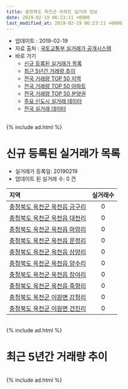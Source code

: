 ```yaml
---
title: 충청북도 옥천군 아파트 실거래 정보
date: 2019-02-19 06:23:11 +0900
last_modified_at: 2019-02-19 06:23:11 +0900
---
```


* 업데이트 : 2019-02-19
* 자료 출처 : [국토교통부 실거래가 공개시스템](http://rt.molit.go.kr)
* 바로 가기
    * [신규 등록된 실거래가 목록](#신규-등록된-실거래가-목록)
    * [최근 5년간 거래량 추이](#최근-5년간-거래량-추이)
    * [전국 거래량 TOP 50 지역](https://ayogom.github.io/apt-trade-info/최근-3개월-전국에서-가장-거래가-많이-발생한-지역)
    * [전국 거래량 TOP 50 아파트](https://ayogom.github.io/apt-trade-info/최근-3개월-전국에서-가장-거래가-많이-발생한-아파트)
    * [전국 거래량 TOP 50 분양권](https://ayogom.github.io/apt-trade-info/최근-3개월-전국에서-가장-거래가-많이-발생한-분양권)
    * [주요 신도시 실거래 데이터](https://ayogom.github.io/apt-trade-info/주요-신도시)
    * [전국 실거래 데이터](https://ayogom.github.io/apt-trade-info/전국)

<br>
{% include ad.html %}
<br>

# 신규 등록된 실거래가 목록
* 실거래가 등록일: 20190219
* 업데이트 된 실거래 수: 0 건


|지역|실거래수|
|:---|:---:|
|[충청북도 옥천군 옥천읍 금구리](https://ayogom.github.io/apt-trade-info/충청북도-옥천군-옥천읍-금구리)|0|
|[충청북도 옥천군 옥천읍 대천리](https://ayogom.github.io/apt-trade-info/충청북도-옥천군-옥천읍-대천리)|0|
|[충청북도 옥천군 옥천읍 마암리](https://ayogom.github.io/apt-trade-info/충청북도-옥천군-옥천읍-마암리)|0|
|[충청북도 옥천군 옥천읍 문정리](https://ayogom.github.io/apt-trade-info/충청북도-옥천군-옥천읍-문정리)|0|
|[충청북도 옥천군 옥천읍 삼양리](https://ayogom.github.io/apt-trade-info/충청북도-옥천군-옥천읍-삼양리)|0|
|[충청북도 옥천군 옥천읍 양수리](https://ayogom.github.io/apt-trade-info/충청북도-옥천군-옥천읍-양수리)|0|
|[충청북도 옥천군 옥천읍 장야리](https://ayogom.github.io/apt-trade-info/충청북도-옥천군-옥천읍-장야리)|0|
|[충청북도 옥천군 옥천읍 죽향리](https://ayogom.github.io/apt-trade-info/충청북도-옥천군-옥천읍-죽향리)|0|
|[충청북도 옥천군 이원면 강청리](https://ayogom.github.io/apt-trade-info/충청북도-옥천군-이원면-강청리)|0|
|[충청북도 옥천군 이원면 건진리](https://ayogom.github.io/apt-trade-info/충청북도-옥천군-이원면-건진리)|0|


<br>
{% include ad.html %}
<br>

# 최근 5년간 거래량 추이


<div style="width:100%;">
    <canvas id="deal_progress" height="200"></canvas>
</div>

<script>
new Chart(document.getElementById("deal_progress"), {
    type: 'line',
    data: {
        labels: ['201402','201403','201404','201405','201406','201407','201408','201409','201410','201411','201412','201501','201502','201503','201504','201505','201506','201507','201508','201509','201510','201511','201512','201601','201602','201603','201604','201605','201606','201607','201608','201609','201610','201611','201612','201701','201702','201703','201704','201705','201706','201707','201708','201709','201710','201711','201712','201801','201802','201803','201804','201805','201806','201807','201808','201809','201810','201811','201812','201901','201902'],
        datasets: [{
            label: '매매',
            pointRadius: 1,
            data: [30, 20, 17, 17, 16, 16, 17, 29, 15, 16, 12, 18, 17, 23, 15, 18, 13, 11, 22, 16, 11, 11, 12, 12, 18, 27, 23, 18, 13, 10, 18, 24, 28, 11, 11, 13, 13, 21, 20, 24, 30, 17, 21, 33, 40, 24, 19, 22, 17, 28, 26, 24, 18, 18, 19, 18, 18, 14, 30, 9, 0],
            borderColor: "rgba(255, 201, 14, 1)",
            backgroundColor: "rgba(255, 201, 14, 0.5)",
            fill: false,
            lineTension: 0
        },{
            label: '전월세',
            pointRadius: 1,
            data: [18, 15, 8, 13, 8, 8, 11, 16, 10, 9, 11, 9, 12, 10, 16, 5, 11, 10, 22, 13, 14, 11, 11, 10, 12, 10, 9, 9, 5, 6, 8, 5, 10, 14, 9, 12, 15, 5, 2, 8, 10, 11, 10, 14, 20, 20, 19, 18, 16, 20, 16, 9, 14, 5, 14, 12, 11, 14, 12, 12, 2],
            borderColor: "rgba(0, 141, 185, 1)",
            backgroundColor: "rgba(0, 141, 185, 0.5)",
            fill: false,
            lineTension: 0
        }
        ]
    },
    options: {
        responsive: true,
        title: {
            display: false
        },
        tooltips: {
            mode: 'index',
            intersect: false
        },
        hover: {
            mode: 'nearest',
            intersect: true
        },
        scales: {
            xAxes: [{
                display: true,
                scaleLabel: {
                    display: true,
                    labelString: '년/월'
                }
            }],
            yAxes: [{
                display: true,
                ticks: {
                    suggestedMin: 0,
                },
                scaleLabel: {
                    display: true,
                    labelString: '실거래 수'
                }
            }]
        }
    }
});

</script>


<br>
{% include ad.html %}
<br>

